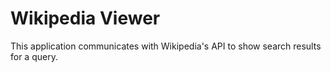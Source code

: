 # Wikipedia Viewer #

This application communicates with Wikipedia's API to show search results for a query.